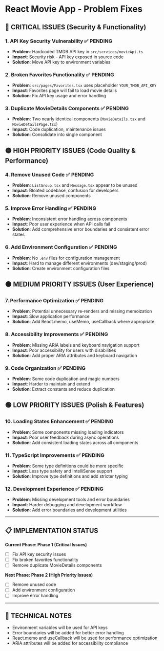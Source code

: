 # React Movie App - Problem Fixes

## 🔴 CRITICAL ISSUES (Security & Functionality)

### 1. **API Key Security Vulnerability** ✅ PENDING

- **Problem**: Hardcoded TMDB API key in `src/services/movieApi.ts`
- **Impact**: Security risk - API key exposed in source code
- **Solution**: Move API key to environment variables

### 2. **Broken Favorites Functionality** ✅ PENDING

- **Problem**: `src/pages/Favorites.tsx` uses placeholder `YOUR_TMDB_API_KEY`
- **Impact**: Favorites page will fail to load movie details
- **Solution**: Fix API key usage and error handling

### 3. **Duplicate MovieDetails Components** ✅ PENDING

- **Problem**: Two nearly identical components (`MovieDetails.tsx` and `MovieDetailsPage.tsx`)
- **Impact**: Code duplication, maintenance issues
- **Solution**: Consolidate into single component

## 🟡 HIGH PRIORITY ISSUES (Code Quality & Performance)

### 4. **Remove Unused Code** ✅ PENDING

- **Problem**: `ListGroup.tsx` and `Message.tsx` appear to be unused
- **Impact**: Bloated codebase, confusion for developers
- **Solution**: Remove unused components

### 5. **Improve Error Handling** ✅ PENDING

- **Problem**: Inconsistent error handling across components
- **Impact**: Poor user experience when API calls fail
- **Solution**: Add comprehensive error boundaries and consistent error states

### 6. **Add Environment Configuration** ✅ PENDING

- **Problem**: No `.env` files for configuration management
- **Impact**: Hard to manage different environments (dev/staging/prod)
- **Solution**: Create environment configuration files

## 🟠 MEDIUM PRIORITY ISSUES (User Experience)

### 7. **Performance Optimization** ✅ PENDING

- **Problem**: Potential unnecessary re-renders and missing memoization
- **Impact**: Slow application performance
- **Solution**: Add React.memo, useMemo, useCallback where appropriate

### 8. **Accessibility Improvements** ✅ PENDING

- **Problem**: Missing ARIA labels and keyboard navigation support
- **Impact**: Poor accessibility for users with disabilities
- **Solution**: Add proper ARIA attributes and keyboard navigation

### 9. **Code Organization** ✅ PENDING

- **Problem**: Some code duplication and magic numbers
- **Impact**: Harder to maintain and extend
- **Solution**: Extract constants and reduce duplication

## 🟢 LOW PRIORITY ISSUES (Polish & Features)

### 10. **Loading States Enhancement** ✅ PENDING

- **Problem**: Some components missing loading indicators
- **Impact**: Poor user feedback during async operations
- **Solution**: Add consistent loading states across all components

### 11. **TypeScript Improvements** ✅ PENDING

- **Problem**: Some type definitions could be more specific
- **Impact**: Less type safety and IntelliSense support
- **Solution**: Improve type definitions and add stricter typing

### 12. **Development Experience** ✅ PENDING

- **Problem**: Missing development tools and error boundaries
- **Impact**: Harder debugging and development workflow
- **Solution**: Add error boundaries and development utilities

---

## 📋 IMPLEMENTATION STATUS

**Current Phase: Phase 1 (Critical Issues)**

- [ ] Fix API key security issues
- [ ] Fix broken favorites functionality
- [ ] Remove duplicate MovieDetails components

**Next Phase: Phase 2 (High Priority Issues)**

- [ ] Remove unused code
- [ ] Add environment configuration
- [ ] Improve error handling

---

## 🔧 TECHNICAL NOTES

- Environment variables will be used for API keys
- Error boundaries will be added for better error handling
- React.memo and useCallback will be used for performance optimization
- ARIA attributes will be added for accessibility compliance
